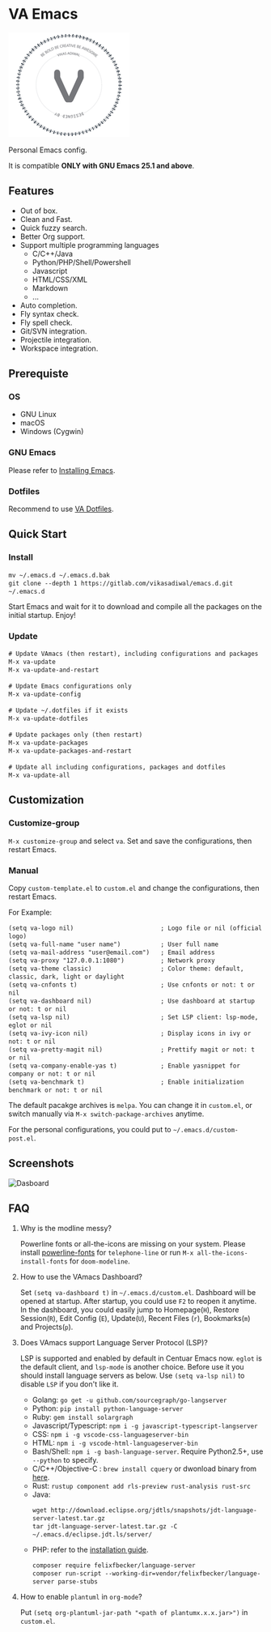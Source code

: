 # VA Emacs

![VA Emacs](logo.png)

Personal Emacs config.

It is compatible **ONLY with GNU Emacs 25.1 and above**.

## Features

- Out of box.
- Clean and Fast.
- Quick fuzzy search.
- Better Org support.
- Support multiple programming languages
  - C/C++/Java
  - Python/PHP/Shell/Powershell
  - Javascript
  - HTML/CSS/XML
  - Markdown
  - ...
- Auto completion.
- Fly syntax check.
- Fly spell check.
- Git/SVN integration.
- Projectile integration.
- Workspace integration.

## Prerequiste

### OS

- GNU Linux
- macOS
- Windows (Cygwin)

### GNU Emacs

Please refer to [Installing Emacs](http://wikemacs.org/index.php/Installing_Emacs).

### Dotfiles

Recommend to use [VA Dotfiles](https://gitlab.com/vikasadiwal/emacs.d.git).

## Quick Start

### Install

``` shell
mv ~/.emacs.d ~/.emacs.d.bak
git clone --depth 1 https://gitlab.com/vikasadiwal/emacs.d.git ~/.emacs.d
```

Start Emacs and wait for it to download and compile all the packages on the
initial startup.
Enjoy!

### Update

``` emacs-lisp
# Update VAmacs (then restart), including configurations and packages
M-x va-update
M-x va-update-and-restart

# Update Emacs configurations only
M-x va-update-config

# Update ~/.dotfiles if it exists
M-x va-update-dotfiles

# Update packages only (then restart)
M-x va-update-packages
M-x va-update-packages-and-restart

# Update all including configurations, packages and dotfiles
M-x va-update-all
```

## Customization

### Customize-group

`M-x customize-group` and select `va`. Set and save the configurations,
then restart Emacs.

### Manual

Copy `custom-template.el` to `custom.el` and change the configurations, then
restart Emacs.

For Example:

``` emacs-lisp
(setq va-logo nil)                        ; Logo file or nil (official logo)
(setq va-full-name "user name")           ; User full name
(setq va-mail-address "user@email.com")   ; Email address
(setq va-proxy "127.0.0.1:1080")          ; Network proxy
(setq va-theme classic)                   ; Color theme: default, classic, dark, light or daylight
(setq va-cnfonts t)                       ; Use cnfonts or not: t or nil
(setq va-dashboard nil)                   ; Use dashboard at startup or not: t or nil
(setq va-lsp nil)                         ; Set LSP client: lsp-mode, eglot or nil
(setq va-ivy-icon nil)                    ; Display icons in ivy or not: t or nil
(setq va-pretty-magit nil)                ; Prettify magit or not: t or nil
(setq va-company-enable-yas t)            ; Enable yasnippet for company or not: t or nil
(setq va-benchmark t)                     ; Enable initialization benchmark or not: t or nil
```

The default pacakge archives is `melpa`. You can change it in `custom.el`, or
switch manually via `M-x switch-package-archives` anytime.

For the personal configurations, you could put to `~/.emacs.d/custom-post.el`.

## Screenshots

![Dasboard](/uploads/02d6eb934f834ed03e5b184a05663fce/Screenshot_from_2019-01-08_14-40-57.png)


## FAQ

1. Why is the modline messy?

    Powerline fonts or all-the-icons are missing on your system. Please install
    [powerline-fonts](https://github.com/powerline/fonts) for `telephone-line` or
    run `M-x all-the-icons-install-fonts` for `doom-modeline`.

1. How to use the VAmacs Dashboard?

    Set `(setq va-dashboard t)` in `~/.emacs.d/custom.el`. Dashboard will
    be opened at startup. After startup, you could use `F2` to reopen it anytime.
    In the dashboard, you could easily jump to Homepage(`H`), Restore
    Session(`R`), Edit Config (`E`), Update(`U`), Recent Files (`r`),
    Bookmarks(`m`) and Projects(`p`).

1. Does VAmacs support Language Server Protocol (LSP)?

    LSP is supported and enabled by default in Centuar Emacs now. `eglot` is the
    default client, and `lsp-mode` is another choice. Before use it you should
    install language servers as below. Use `(setq va-lsp nil)` to disable
    `LSP` if you don't like it.
    - Golang: `go get -u github.com/sourcegraph/go-langserver`
    - Python: `pip install python-language-server`
    - Ruby:  `gem install solargraph`
    - Javascript/Typescript: `npm i -g javascript-typescript-langserver`
    - CSS: `npm i -g vscode-css-languageserver-bin`
    - HTML: `npm i -g vscode-html-languageserver-bin`
    - Bash/Shell: `npm i -g bash-language-server`. Require Python2.5+, use
      `--python` to specify.
    - C/C++/Objective-C : `brew install cquery` or dwonload binary from
      [here](https://github.com/cquery-project/cquery/releases).
    - Rust: `rustup component add rls-preview rust-analysis rust-src`
    - Java:
      ``` shell
      wget http://download.eclipse.org/jdtls/snapshots/jdt-language-server-latest.tar.gz
      tar jdt-language-server-latest.tar.gz -C ~/.emacs.d/eclipse.jdt.ls/server/
      ```
    - PHP: refer to the [installation
      guide](https://github.com/felixfbecker/php-language-server#installation).
      ``` shell
      composer require felixfbecker/language-server
      composer run-script --working-dir=vendor/felixfbecker/language-server parse-stubs
      ```

1. How to enable `plantuml` in `org-mode`?

    Put `(setq org-plantuml-jar-path "<path of plantumx.x.x.jar>")` in `custom.el`.
